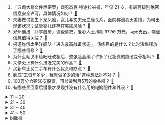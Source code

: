 1. 「五角大楼文件泄密案」嫌犯杰克·特谢拉被捕，年仅 21 岁，有最高级别绝密信息安全许可，具体情况如何？ [:link:](https://www.zhihu.com/question/595520784)
2. 夫妻做试管生下龙凤胎，女儿与丈夫无血缘关系，医院称流程无差错，为何出现该状况？试管婴儿还存在哪些风险？ [:link:](https://www.zhihu.com/question/595726738)
3. 郑州通报「共享厨房」调查情况，爱心人士捐款 57.99 万元，均未支出，哪些信息值得关注？ [:link:](https://www.zhihu.com/question/595825215)
4. 报道称俄太平洋舰队「进入最高战备状态」，演练目的是什么？此时演练释放了哪些信号？ [:link:](https://www.zhihu.com/question/595783286)
5. 为什么毛戈平给旺旺改妆后，整张脸高级了许多？化妆真的能改变骨相吗？ [:link:](https://www.zhihu.com/question/581535676)
6. 文学史上有什么接近完美的作品？ [:link:](https://www.zhihu.com/question/490817840)
7. 买新车比买二手车有什么优点和缺点？ [:link:](https://www.zhihu.com/question/593343376)
8. 到底“工资开多少，我就做多少的活”这种想法对不对？ [:link:](https://www.zhihu.com/question/588370062)
9. 100万分仓买50支股票，可以做到月5万的收益吗？ [:link:](https://www.zhihu.com/question/594527609)
10. 有哪些买回家后慢慢才发现并没有什么用的电脑配件和外设？ [:link:](https://www.zhihu.com/question/52901069)
<details>
<summary>11 ~ 20</summary>

11. 德国社民党 93 名议员发文批评外长和经济部长，称「对华战略不应是『反华战略』」，释放了哪些信号？ [:link:](https://www.zhihu.com/question/595740795)
12. 2023 LPL 春季总决赛 JDG 3:1 击败 BLG 夺冠，如何评价这场比赛？ [:link:](https://www.zhihu.com/question/595737996)
13. 目前国际上是否有一些较为先进的技术，可以减少沙尘天气的发生，或者减轻其对人类的影响？有哪些值得学习？ [:link:](https://www.zhihu.com/question/595438928)
14. 如何评价《一人之下》漫画番外《锈铁》第31（37） 话? [:link:](https://www.zhihu.com/question/595670034)
15. 2023年有哪些二手车值得推荐，预算5万元左右？ [:link:](https://www.zhihu.com/question/593162526)
16. 美国前财长警告称随着其他大国联合，美国正流露出失去全球影响力的迹象，如何看待这一评论？ [:link:](https://www.zhihu.com/question/595769837)
17. 稳就业议题连续两周登上国务院常务会议议事桌，哪些利好政策值得关注？具有怎样的意义？ [:link:](https://www.zhihu.com/question/595771108)
18. 音乐节值得去吗？去音乐节有哪些必须要做的事？ [:link:](https://www.zhihu.com/question/592172571)
19. 电影《宇宙探索编辑部》的最后一节是不是唐志军误食毒蘑菇之后做的一场梦？ [:link:](https://www.zhihu.com/question/593254995)
20. 一人推荐一本你认为好看的书吧？ [:link:](https://www.zhihu.com/question/595116935)
</details>
<details>
<summary>21 ~ 30</summary>

21. 为什么 Windows 系统对 PDF 支持不佳？ [:link:](https://www.zhihu.com/question/595410376)
22. 印度有望成为人口第一大国，当地人口结构情况如何？地域分布与性别占比是否仍不均衡？能谈「人口红利」吗？ [:link:](https://www.zhihu.com/question/595631648)
23. 怎么评价现在高校的教学型教授? [:link:](https://www.zhihu.com/question/595031550)
24. 现实中的天才是一种怎样的存在？ [:link:](https://www.zhihu.com/question/268607001)
25. 美国最新研究发现潜在「身高基因」，影响软骨细胞成熟的基因变化可能会强烈影响成年人身高，将带来哪些影响？ [:link:](https://www.zhihu.com/question/595706287)
26. 有哪些小时候好看的动画片？ [:link:](https://www.zhihu.com/question/590934408)
27. 杂化轨道理论和大π键的文章远比分子轨道理论的文章更受欢迎，说明了高中和大学化学教学的哪些问题？ [:link:](https://www.zhihu.com/question/588183441)
28. 电磁弹射相比蒸汽弹射有什么缺点？ [:link:](https://www.zhihu.com/question/57584249)
29. 带小朋友去海洋馆时，你会怎么引导他观察海洋生物而不感到无聊？ [:link:](https://www.zhihu.com/question/593514345)
30. 如果生活处处不如你所愿，那么你该怎么做呢？ [:link:](https://www.zhihu.com/question/594728156)
</details>
<details>
<summary>31 ~ 40</summary>

31. 中国研制的全球首个 11 价 HPV 疫苗临床三期已完成入组，如何评价该疫苗？ [:link:](https://www.zhihu.com/question/595812199)
32. 2023年购车，有哪些买了绝不后悔的车型推荐？ [:link:](https://www.zhihu.com/question/593175519)
33. 处理「刺头」员工时，如何避免自己的情绪受到影响，保持领导风范？ [:link:](https://www.zhihu.com/question/594684542)
34. 为什么历史上的战列舰决战，都是抢T优，但是战舰世界的玩家都是抢T劣？ [:link:](https://www.zhihu.com/question/356352550)
35. 如何看待克比「新一代海军英雄」这一称号？ [:link:](https://www.zhihu.com/question/594908335)
36. 拜登表示将在 2024 年美国总统选举中竞选连任，他连任可能性有多大？目前美国政坛局势如何？ [:link:](https://www.zhihu.com/question/595705706)
37. 经常做饭的美食爱好者们，都有哪些「用过后就不能失去」的厨电？ [:link:](https://www.zhihu.com/question/595573998)
38. 据报道日本首相岸田文雄演讲场地传出爆炸声，岸田已经避难，哪些信息值得关注？ [:link:](https://www.zhihu.com/question/595720111)
39. 10 后小学生开始学习 AI 必修课，AI 课程的学习内容有哪些？你支持人工智能从娃娃抓起吗？ [:link:](https://www.zhihu.com/question/595576199)
40. 369 追平 Koro 成为 LPL 夺得联赛冠军次数最多的上单选手，对此你有什么想说的？ [:link:](https://www.zhihu.com/question/595820165)
</details>
<details>
<summary>41 ~ 50</summary>

41. 《原神》同样创造生命，为什么莱因多特可以好好照顾阿贝多，雷电影却把散兵当成累赘？ [:link:](https://www.zhihu.com/question/595626321)
42. 如何评价陈伟霆、王千源主演的电影《暴风》？ [:link:](https://www.zhihu.com/question/589469677)
43. 日本战国时代是怎样形成的？ [:link:](https://www.zhihu.com/question/51314401)
44. 做烧烤的城市那么多，为什么火的是淄博？ [:link:](https://www.zhihu.com/question/594601767)
45. 网传成龙当场被观众要求退票，成龙回应「谢谢你们的批评」，如何看待此事？如何评价成龙在片中的表现？ [:link:](https://www.zhihu.com/question/595825193)
46. 怎样使自己处于高能量状态？ [:link:](https://www.zhihu.com/question/331006661)
47. 男生有哪些方法可以提高颜值和气质？ [:link:](https://www.zhihu.com/question/584059588)
48. 波兰政要称「若乌克兰战败，中国大陆或第二天就打台湾」，遭中方驳斥，如何评价这一言论？ [:link:](https://www.zhihu.com/question/595521347)
49. 如何让孩子远离手机，爱上阅读? [:link:](https://www.zhihu.com/question/592749905)
50. 为什么中国古代文学里，罕有推理类型的小说？ [:link:](https://www.zhihu.com/question/595539446)
</details><details>
<summary>bilibili</summary>

1. 快快快！ [:link:](//www.bilibili.com/video/BV1U54y1F7Sc)
2. YOASOBI アイドル(Idol) Official Music Video [:link:](//www.bilibili.com/video/BV17h411u7sb)
3. AI 一眼就看透了我的本质 [:link:](//www.bilibili.com/video/BV1DP411U7kS)
4. “中国作协只养一个人，那也该是史铁生”【寻找·史铁生】 [:link:](//www.bilibili.com/video/BV1pM411K7r8)
5. 这都是啥啊???(5) [:link:](//www.bilibili.com/video/BV1No4y1H7mY)
6. 【IGN】《塞尔达传说 王国之泪》最终预告 [:link:](//www.bilibili.com/video/BV1Zh411M7P7)
7. 开摆咯~ [:link:](//www.bilibili.com/video/BV1XP411U7SK)
8. 离谱！老公穿成这样你几点回家？ [:link:](//www.bilibili.com/video/BV1SX4y1r7Qx)
9. 这个直接刷新了我对跳绳的认识 [:link:](//www.bilibili.com/video/BV1kg4y1u71y)
10. 【阿正】华为MateXS2和PocketS折叠评测，5万次折叠会翻车吗？ [:link:](//www.bilibili.com/video/BV1Fs4y1K7hN)
<details>
<summary>11 ~ 20</summary>

11. 当你的母亲突然决定养一只猫… [:link:](//www.bilibili.com/video/BV1ho4y187r9)
12. 祝贺我的朋友在美食领域成功进修！ [:link:](//www.bilibili.com/video/BV1kg4y1u7Jf)
13. 六年后重听《one day》你更喜欢哪个版本? [:link:](//www.bilibili.com/video/BV16M4y1C7FD)
14. 哈哈哈我疯啦，二手玫瑰版⚡小↑↑↑城↓↓夏↑天⚡ [:link:](//www.bilibili.com/video/BV1qg4y1u7f5)
15. 傻子是怎么炼成的 [:link:](//www.bilibili.com/video/BV1AT411s7tf)
16. 当我在外面叫女友嫂子，她居然逐渐疯狂了起来！ [:link:](//www.bilibili.com/video/BV16L411f7mo)
17. 我竟然真的采访到了《猫和老鼠》的画师！他还看了我的视频？！ [:link:](//www.bilibili.com/video/BV1Jo4y187Uh)
18. 女朋友哄我 （ VS ） 我哄女朋友 [:link:](//www.bilibili.com/video/BV1mT411W7Q9)
19. 【张杰】融合传统元素《身骑白马》纯享舞台 [:link:](//www.bilibili.com/video/BV1jc411p797)
20. 当我把《反方向的钟》旋律倒过来写成一首新歌《正方向的钟》，中国风拉满！ [:link:](//www.bilibili.com/video/BV1Ph411u7WA)
</details>
<details>
<summary>21 ~ 30</summary>

21. B站到底应该如何逆天改命？做了四年UP主的一些感想。 [:link:](//www.bilibili.com/video/BV1XN411w7ro)
22. 我和12个国家的陌生人，完成了名为和平的画 [:link:](//www.bilibili.com/video/BV1FP411S7TS)
23. 蚊·香哪儿，全款拿下 [:link:](//www.bilibili.com/video/BV1y24y1w7kF)
24. 挣大钱了，就不直播了？ [:link:](//www.bilibili.com/video/BV1U24y1w7zK)
25. 爆肝两月！一口气带你看完全剧情《饥荒》究竟讲了什么故事？ [:link:](//www.bilibili.com/video/BV1Jc411p7oQ)
26. 2023明日方舟嘉年华「幕后制作记录」 [:link:](//www.bilibili.com/video/BV1ph411u7Pa)
27. 旺旺仙贝：40年了，配方终于被破解了 [:link:](//www.bilibili.com/video/BV1Ns4y127fF)
28. 这流畅度堪称恐怖，日本神级定格动画《HIDARI 甚五郎》 [:link:](//www.bilibili.com/video/BV1Dv4y1H7oB)
29. 网友锐评明星拍照，点开前没想到这么好笑！【红毯高速慢镜头】 [:link:](//www.bilibili.com/video/BV1hc411p7Kf)
30. 一年减肥100斤！从吃到练，这个日剧全讲透了！ [:link:](//www.bilibili.com/video/BV1Fh411u73r)
</details>
<details>
<summary>31 ~ 40</summary>

31. 骑行青海，即将前往无人区，荒原上找了个涵洞住下感觉不错 [:link:](//www.bilibili.com/video/BV1V24y1A7vC)
32. 这 就 是 仙 儿 ！ [:link:](//www.bilibili.com/video/BV13V4y1Z7U6)
33. 挑战参加中国好声音！我看看怎么事儿 [:link:](//www.bilibili.com/video/BV1qm4y1m7iy)
34. 神级翻译：佛跳墙（God use VPN），承包我一天笑点… [:link:](//www.bilibili.com/video/BV1VM411K7U2)
35. 【原神须弥一条龙全收集】须弥3.6荒石苍漠/浮罗囿(成就数247)宝箱+神瞳+摩拉堆+净光翎/精准分类/路线规划/草之印获取途径/探索度/原神3.6 [:link:](//www.bilibili.com/video/BV1P24y1A7J4)
36. 求生大师李贺轩 [:link:](//www.bilibili.com/video/BV1D24y1w7xE)
37. 新疆.艾力扎提抓饭 厨子探店¥124 [:link:](//www.bilibili.com/video/BV1vs4y1K7Ko)
38. 成本只需要4块钱的“穷鬼”拌饭 [:link:](//www.bilibili.com/video/BV1YL411m7En)
39. 这个山歌对唱是什么水平？ [:link:](//www.bilibili.com/video/BV1Yo4y1n76A)
40. 谁敢相信这群e人是第一天见面 [:link:](//www.bilibili.com/video/BV1qM4y1C7ZL)
</details>
<details>
<summary>41 ~ 50</summary>

41. 《鸣潮》「共鸣测试」实机PV | 远望 [:link:](//www.bilibili.com/video/BV1ML411m7FH)
42. SEVENTEEN 10th Mini Album 'FML' F*ck My Life : Life in a minute [:link:](//www.bilibili.com/video/BV1pa4y1N77i)
43. 【妮露】⚡妮能忍受妲妲妲的洗脑么⚡汪⚡ [:link:](//www.bilibili.com/video/BV1mM4y1C7Kc)
44. 小女孩也太可爱了吧！ [:link:](//www.bilibili.com/video/BV1Qc411H7DB)
45. 我花了30000多个小时，3年7个多月，记录了77种花绽放瞬间，距离我百花绽放又进一大步。 [:link:](//www.bilibili.com/video/BV1q54y1F7YZ)
46. 这到底是做菜还是魔法？看到最后我直接人傻了！ [:link:](//www.bilibili.com/video/BV16L411f7rW)
47. “我看到世界在崩裂，但我看到你”·顶级恐怖游戏【OUTLAST2】到底讲了什么样的故事 [:link:](//www.bilibili.com/video/BV1PM4y1y7oa)
48. 【时代少年团】《时代夏令营2》01:出发！从冬日去夏天 [:link:](//www.bilibili.com/video/BV1Nk4y1e7sw)
49. 送老爸一台帕拉梅拉 [:link:](//www.bilibili.com/video/BV1uh4y1W7Hu)
50. 我用ChatGPT做了一期动画杂谈.....【泛式】 [:link:](//www.bilibili.com/video/BV1qV4y1Z7Er)
</details>
<details>
<summary>51 ~ 60</summary>

51. 【洛天依X以闪亮之名】原创合作曲《灼》踏沙而来 [:link:](//www.bilibili.com/video/BV12m4y1m7bT)
52. 纵观世界风云，风景LPL更好 [:link:](//www.bilibili.com/video/BV1Wc411p7vb)
53. 怎么可爱肯定是男孩子呀！ [:link:](//www.bilibili.com/video/BV1jV4y1Z7M4)
54. ๏ เ เ ค เ ๏ ๏ ๏ ๏ ๏ เ ค เ [:link:](//www.bilibili.com/video/BV1zN411w7EG)
55. 看职场小白如何整顿女上司 [:link:](//www.bilibili.com/video/BV1ws4y1P7sJ)
56. 球2前13分钟究竟埋藏了多少细节？《流浪地球2》全片解析01 [:link:](//www.bilibili.com/video/BV1gN411A7kr)
57. 中国影史票房最高的日本动画？德不配位还是实至名归？ [:link:](//www.bilibili.com/video/BV14L411m79Z)
58. 每天的放学时间就是我的巅峰时刻 [:link:](//www.bilibili.com/video/BV1Gv4y1H7gF)
59. 这是一个很沉重的视频，有需求的可以喊我！ [:link:](//www.bilibili.com/video/BV1v24y1w7tH)
60. 男生宿舍晚上聊什么 VS 女生宿舍晚上聊什么 [:link:](//www.bilibili.com/video/BV1m24y1w7PA)
</details>
<details>
<summary>61 ~ 70</summary>

61. 《圣诞快乐劳伦斯先生》天津道乐团演奏 [:link:](//www.bilibili.com/video/BV1mM4y117Mc)
62. 一口气看完2022韩剧《黑话律师》 [:link:](//www.bilibili.com/video/BV1jV4y1Z7J6)
63. 解除封印 [:link:](//www.bilibili.com/video/BV1zh411M7sh)
64. 胖龙大战……正式开战！ [:link:](//www.bilibili.com/video/BV1q54y1F7Ui)
65. 刘备惊魂时刻落水戏，我究竟是如何拍的？ [:link:](//www.bilibili.com/video/BV1ms4y1m7Ch)
66. 你画你的我猜我的（4） [:link:](//www.bilibili.com/video/BV1Um4y1B724)
67. 删前速看！造谣“键盘侠”培训手册疑似曝光 >> [:link:](//www.bilibili.com/video/BV14h4y1W7Gh)
68. 【Luca Kaneshiro Cover】蜜月アン・ドゥ・トロワ (Honeymoon Un Deux Trois) [:link:](//www.bilibili.com/video/BV1rc411p7z4)
69. 【花小烙】为什么我们身体会长出痔疮这种东西？ [:link:](//www.bilibili.com/video/BV1vX4y1r74x)
70. 用口香糖盒子，做个袖珍求生盒 [:link:](//www.bilibili.com/video/BV1oT411W77C)
</details>
<details>
<summary>71 ~ 80</summary>

71. 当外地人误入陕西碳水大集，这场面，直接傻眼了… [:link:](//www.bilibili.com/video/BV1vh411M7wU)
72. 【鬼谷闲谈】阿斯加德古菌：给人类一点小小的神之震撼 [:link:](//www.bilibili.com/video/BV1is4y1P7py)
73. 快来看爷爷做的国宝大熊猫啦！ [:link:](//www.bilibili.com/video/BV1is4y1K71X)
74. “我站在鼓楼上面，一切繁华与我无关” [:link:](//www.bilibili.com/video/BV1za4y1N7AW)
75. 误会了家人 [:link:](//www.bilibili.com/video/BV1km4y1m7Qw)
76. 莱依拉这段话太真实了！站在父母肩膀上才看到的世界，又怎么会轻易放下呢 [:link:](//www.bilibili.com/video/BV1so4y187DR)
77. 以凡人之力，肩比神明！ [:link:](//www.bilibili.com/video/BV1FT411s7dm)
78. 文案再度超神！延续火种！用所有的成长与知识，回家...【原神】 [:link:](//www.bilibili.com/video/BV1HV4y1Z7uE)
79. 【原神】3.6沙漠宝箱+草神瞳+净光翎全收集（成就数247+2） [:link:](//www.bilibili.com/video/BV1xL411m7de)
80. 做了一个没有尽头的梦 [:link:](//www.bilibili.com/video/BV1Vm4y1m7mY)
</details>
<details>
<summary>81 ~ 90</summary>

81. 生活里一些奇怪的强迫症 [:link:](//www.bilibili.com/video/BV1pa4y1N7p7)
82. 开心！赶集买到了一整套旅行穿搭！ [:link:](//www.bilibili.com/video/BV1Cm4y1m71V)
83. 今天是坂本龙一大师的《圣诞快乐 劳伦斯先生》，大家好好听 [:link:](//www.bilibili.com/video/BV1ym4y117u4)
84. 谁说有痣不好看的！她摘下口罩，我在她脸上至少看到了三个明星像！ [:link:](//www.bilibili.com/video/BV1Lk4y1e7xG)
85. 路人一首歌让小伙晚上回去辗转难眠 [:link:](//www.bilibili.com/video/BV1Wm4y1m7rU)
86. 终极社死！五十人面前讲随机PPT，脚趾抠出梦幻堡垒！ [:link:](//www.bilibili.com/video/BV1Dm4y117pf)
87. 老师听完我的课前演讲，都疯了 [:link:](//www.bilibili.com/video/BV1cv4y1H7c3)
88. 水流丝滑就是极品，水流发散就是极差？紫砂壶出水的秘密 [:link:](//www.bilibili.com/video/BV1kc411p75U)
89. 【原神x纳西妲】铃芽之旅 （草之王拯救与牺牲的故事） [:link:](//www.bilibili.com/video/BV1Jm4y1m7uw)
90. 万众瞩目的必胜客自助餐来了，又一次吃到没货！ [:link:](//www.bilibili.com/video/BV1Ts4y1273d)
</details>
<details>
<summary>91 ~ 100</summary>

91. 整蛊！假装窜了…再用充气玩具腿让女友以为她把我掰断了！ [:link:](//www.bilibili.com/video/BV1q24y1F7jX)
92. 谈一谈孙国友治沙这件事 [:link:](//www.bilibili.com/video/BV1hV4y1S7Bf)
93. 神里绫华：我是将要迫近的风暴！ [:link:](//www.bilibili.com/video/BV1ZM4y1C7PW)
94. 哈哈哈这游戏双人模式太搞笑了！ [:link:](//www.bilibili.com/video/BV1ag4y1u73u)
95. 在校园里高低得暗恋三年的棒球部学姐！IVE首场打歌 安宥真kitsch棒球服短裙直拍！｜竖版 230413 [:link:](//www.bilibili.com/video/BV1Es4y1P7Uq)
96. 要给猫咪小院做安全升级了 [:link:](//www.bilibili.com/video/BV1EL411m7bh)
97. 让我后背疼的猫 [:link:](//www.bilibili.com/video/BV16T411H7uD)
98. ’ 坏 蛋 ‘ [:link:](//www.bilibili.com/video/BV14L411f7zS)
99. 攒了半年的屯屯鼠能出什么？ [:link:](//www.bilibili.com/video/BV1Th411u72z)
100. 太感人了！明明可以直接坑我，居然还送了一顿肉… [:link:](//www.bilibili.com/video/BV1vc411p7sc)
</details></details>
